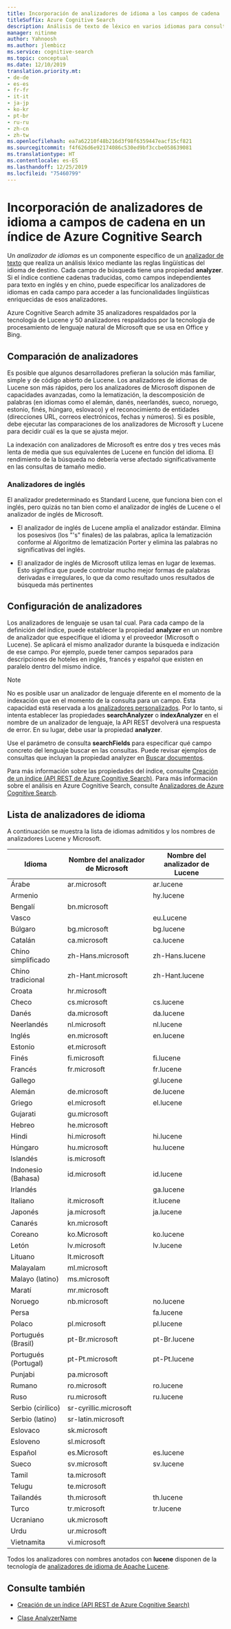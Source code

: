 ```yaml
---
title: Incorporación de analizadores de idioma a los campos de cadena
titleSuffix: Azure Cognitive Search
description: Análisis de texto de léxico en varios idiomas para consultas e índices en idiomas distintos del inglés en Azure Cognitive Search.
manager: nitinme
author: Yahnoosh
ms.author: jlembicz
ms.service: cognitive-search
ms.topic: conceptual
ms.date: 12/10/2019
translation.priority.mt:
- de-de
- es-es
- fr-fr
- it-it
- ja-jp
- ko-kr
- pt-br
- ru-ru
- zh-cn
- zh-tw
ms.openlocfilehash: ea7a62210f48b216d3f98f6359447eacf15cf821
ms.sourcegitcommit: f4f626d6e92174086c530ed9bf3ccbe058639081
ms.translationtype: HT
ms.contentlocale: es-ES
ms.lasthandoff: 12/25/2019
ms.locfileid: "75460799"
---
```

# <a name="add-language-analyzers-to-string-fields-in-an-azure-cognitive-search-index"></a>Incorporación de analizadores de idioma a campos de cadena en un índice de Azure Cognitive Search

Un *analizador de idiomas* es un componente específico de un [analizador de texto](search-analyzers.md) que realiza un análisis léxico mediante las reglas lingüísticas del idioma de destino. Cada campo de búsqueda tiene una propiedad **analyzer**. Si el índice contiene cadenas traducidas, como campos independientes para texto en inglés y en chino, puede especificar los analizadores de idiomas en cada campo para acceder a las funcionalidades lingüísticas enriquecidas de esos analizadores.  

Azure Cognitive Search admite 35 analizadores respaldados por la tecnología de Lucene y 50 analizadores respaldados por la tecnología de procesamiento de lenguaje natural de Microsoft que se usa en Office y Bing.

## <a name="comparing-analyzers"></a>Comparación de analizadores

Es posible que algunos desarrolladores prefieran la solución más familiar, simple y de código abierto de Lucene. Los analizadores de idiomas de Lucene son más rápidos, pero los analizadores de Microsoft disponen de capacidades avanzadas, como la lematización, la descomposición de palabras (en idiomas como el alemán, danés, neerlandés, sueco, noruego, estonio, finés, húngaro, eslovaco) y el reconocimiento de entidades (direcciones URL, correos electrónicos, fechas y números). Si es posible, debe ejecutar las comparaciones de los analizadores de Microsoft y Lucene para decidir cuál es la que se ajusta mejor. 

La indexación con analizadores de Microsoft es entre dos y tres veces más lenta de media que sus equivalentes de Lucene en función del idioma. El rendimiento de la búsqueda no debería verse afectado significativamente en las consultas de tamaño medio. 

### <a name="english-analyzers"></a>Analizadores de inglés

El analizador predeterminado es Standard Lucene, que funciona bien con el inglés, pero quizás no tan bien como el analizador de inglés de Lucene o el analizador de inglés de Microsoft. 
 
+ El analizador de inglés de Lucene amplía el analizador estándar. Elimina los posesivos (los "'s" finales) de las palabras, aplica la lematización conforme al Algoritmo de lematización Porter y elimina las palabras no significativas del inglés.  

+ El analizador de inglés de Microsoft utiliza lemas en lugar de lexemas. Esto significa que puede controlar mucho mejor formas de palabras derivadas e irregulares, lo que da como resultado unos resultados de búsqueda más pertinentes 

## <a name="configuring-analyzers"></a>Configuración de analizadores

Los analizadores de lenguaje se usan tal cual. Para cada campo de la definición del índice, puede establecer la propiedad **analyzer** en un nombre de analizador que especifique el idioma y el proveedor (Microsoft o Lucene). Se aplicará el mismo analizador durante la búsqueda e indización de ese campo. Por ejemplo, puede tener campos separados para descripciones de hoteles en inglés, francés y español que existen en paralelo dentro del mismo índice.

> [!NOTE]
> No es posible usar un analizador de lenguaje diferente en el momento de la indexación que en el momento de la consulta para un campo. Esta capacidad está reservada a los [analizadores personalizados](index-add-custom-analyzers.md). Por lo tanto, si intenta establecer las propiedades **searchAnalyzer** o **indexAnalyzer** en el nombre de un analizador de lenguaje, la API REST devolverá una respuesta de error. En su lugar, debe usar la propiedad **analyzer**.

Use el parámetro de consulta **searchFields** para especificar qué campo concreto del lenguaje buscar en las consultas. Puede revisar ejemplos de consultas que incluyan la propiedad analyzer en [Buscar documentos](https://docs.microsoft.com/rest/api/searchservice/search-documents). 

Para más información sobre las propiedades del índice, consulte [Creación de un índice &#40;API REST de Azure Cognitive Search&#41;](https://docs.microsoft.com/rest/api/searchservice/create-index). Para más información sobre el análisis en Azure Cognitive Search, consulte [Analizadores de Azure Cognitive Search](https://docs.microsoft.com/azure/search/search-analyzers).

<a name="language-analyzer-list"></a>

## <a name="language-analyzer-list"></a>Lista de analizadores de idioma 
 A continuación se muestra la lista de idiomas admitidos y los nombres de analizadores Lucene y Microsoft.  

|Idioma|Nombre del analizador de Microsoft|Nombre del analizador de Lucene|  
|--------------|-----------------------------|--------------------------|  
|Árabe|ar.microsoft|ar.lucene|  
|Armenio||hy.lucene|  
|Bengalí|bn.microsoft||  
|Vasco||eu.Lucene|  
|Búlgaro|bg.microsoft|bg.lucene|  
|Catalán|ca.microsoft|ca.lucene|  
|Chino simplificado|zh-Hans.microsoft|zh-Hans.lucene|  
|Chino tradicional|zh-Hant.microsoft|zh-Hant.lucene|  
|Croata|hr.microsoft||  
|Checo|cs.microsoft|cs.lucene|  
|Danés|da.microsoft|da.lucene|  
|Neerlandés|nl.microsoft|nl.lucene|  
|Inglés|en.microsoft|en.lucene|  
|Estonio|et.microsoft||  
|Finés|fi.microsoft|fi.lucene|  
|Francés|fr.microsoft|fr.lucene|  
|Gallego||gl.lucene|  
|Alemán|de.microsoft|de.lucene|  
|Griego|el.microsoft|el.lucene|  
|Gujarati|gu.microsoft||  
|Hebreo|he.microsoft||  
|Hindi|hi.microsoft|hi.lucene|  
|Húngaro|hu.microsoft|hu.lucene|  
|Islandés|is.microsoft||  
|Indonesio (Bahasa)|id.microsoft|id.lucene|  
|Irlandés||ga.lucene|  
|Italiano|it.microsoft|it.lucene|  
|Japonés|ja.microsoft|ja.lucene|  
|Canarés|kn.microsoft||  
|Coreano|ko.Microsoft|ko.lucene|  
|Letón|lv.microsoft|lv.lucene|  
|Lituano|lt.microsoft||  
|Malayalam|ml.microsoft||  
|Malayo (latino)|ms.microsoft||  
|Maratí|mr.microsoft||  
|Noruego|nb.microsoft|no.lucene|  
|Persa||fa.lucene|  
|Polaco|pl.microsoft|pl.lucene|  
|Portugués (Brasil)|pt-Br.microsoft|pt-Br.lucene|  
|Portugués (Portugal)|pt-Pt.microsoft|pt-Pt.lucene|  
|Punjabi|pa.microsoft||  
|Rumano|ro.microsoft|ro.lucene|  
|Ruso|ru.microsoft|ru.lucene|  
|Serbio (cirílico)|sr-cyrillic.microsoft||  
|Serbio (latino)|sr-latin.microsoft||  
|Eslovaco|sk.microsoft||  
|Esloveno|sl.microsoft||  
|Español|es.Microsoft|es.lucene|  
|Sueco|sv.microsoft|sv.lucene|  
|Tamil|ta.microsoft||  
|Telugu|te.microsoft||  
|Tailandés|th.microsoft|th.lucene|  
|Turco|tr.microsoft|tr.lucene|  
|Ucraniano|uk.microsoft||  
|Urdu|ur.microsoft||  
|Vietnamita|vi.microsoft||  

 Todos los analizadores con nombres anotados con **lucene** disponen de la tecnología de [analizadores de idioma de Apache Lucene](https://lucene.apache.org/core/6_6_1/core/overview-summary.html ).

## <a name="see-also"></a>Consulte también  

+ [Creación de un índice &#40;API REST de Azure Cognitive Search&#41;](https://docs.microsoft.com/rest/api/searchservice/create-index)  

+ [Clase AnalyzerName](https://docs.microsoft.com/dotnet/api/microsoft.azure.search.models.analyzername)  

